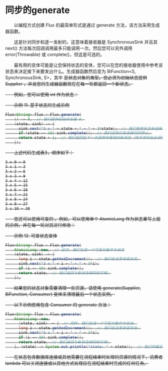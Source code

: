 # 同步的generate

&emsp;&emsp;以编程方式创建 Flux 的最简单形式是通过 generate 方法，该方法采用生成器函数。

&emsp;&emsp;这是针对同步和逐一发射的，这意味着接收器是 SynchronousSink 并且其 next() 方法每次回调调用最多只能调用一次。然后您可以另外调用 error(Throwable) 或 complete()，但这是可选的。

&emsp;&emsp;最有用的变体可能是让您保持状态的变体，您可以在您的接收器使用中参考该状态来决定接下来要发出什么。生成器函数然后变为 BiFunction<S, SynchronousSink<T>, S>，其中 <S> 是状态对象的类型。您必须为初始状态提供 Supplier<S> ，并且您的生成器函数现在在每一轮都返回一个新状态。

&emsp;&emsp;例如，您可以使用 int 作为状态：

&emsp;&emsp;示例 11. 基于状态的生成示例

```java
Flux<String> flux = Flux.generate(
    () -> 0,  // 我们提供初始状态值 0。
    (state, sink) -> {
      sink.next("3 x " + state + " = " + 3*state);  // 我们使用状态来选择要发出的内容（3 的乘法表中的一行）。
      if (state == 10) sink.complete();  // 我们还用它来选择何时停止。
      return state + 1;  // 我们返回在下一次调用中使用的新状态（除非序列在此调用中终止）。
    });
```

&emsp;&emsp;上述代码生成表3，顺序如下：

```bash
3 x 0 = 0
3 x 1 = 3
3 x 2 = 6
3 x 3 = 9
3 x 4 = 12
3 x 5 = 15
3 x 6 = 18
3 x 7 = 21
3 x 8 = 24
3 x 9 = 27
3 x 10 = 30
```

&emsp;&emsp;您还可以使用可变的 <S>。例如，可以使用单个 AtomicLong 作为状态重写上面的示例，并在每一轮对其进行修改：

&emsp;&emsp;示例 12. 可变状态变体

```java
Flux<String> flux = Flux.generate(
    AtomicLong::new,  // 这次，我们生成一个可变对象作为状态
    (state, sink) -> {
      long i = state.getAndIncrement();  // 我们在这里改变状态。
      sink.next("3 x " + i + " = " + 3*i);
      if (i == 10) sink.complete();
      return state;  // 我们返回与新状态相同的实例。
    });
```

&emsp;&emsp;如果您的状态对象需要清理一些资源，请使用 generate(Supplier<S>, BiFunction, Consumer<S>) 变体来清理最后一个状态实例。

&emsp;&emsp;以下示例使用包含 Consumer 的 generate 方法：

```java
Flux<String> flux = Flux.generate(
    AtomicLong::new,
      (state, sink) -> {  // 同样，我们生成一个可变对象作为状态。
      long i = state.getAndIncrement();  // 我们在这里改变状态。
      sink.next("3 x " + i + " = " + 3*i);
      if (i == 10) sink.complete();
      return state;  // 我们返回与新状态相同的实例。
    }, (state) -> System.out.println("state: " + state));  // 我们将最后一个状态值 (11) 视为此 Consumer lambda 的输出。
```

&emsp;&emsp;在状态包含数据库连接或其他需要在流程结束时处理的资源的情况下，消费者 lambda 可以关闭连接或以其他方式处理应在流程结束时完成的任何任务。

